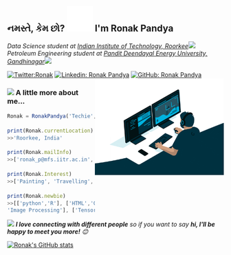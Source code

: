 <h2> નમસ્તે, કેમ છો? <img src="https://github.com/RonakPandya072/RonakPandya072/blob/main/giphy.gif" width="60"> I'm Ronak Pandya</h2>

<p><em>Data Science student at <a href="https://new.iitr.ac.in/Main/pages/_en_Indian_Institute_of_Technology_Roorkee__en_.html">Indian Institute of Technology, Roorkee</a><img src="https://media.giphy.com/media/fYSnHlufseco8Fh93Z/giphy.gif" width="30">
</em><br>
<em>Petroleum Engineering student at <a href="https://pdpu.ac.in/">Pandit Deendayal Energy University, Gandhinagar</a><img src="https://media.giphy.com/media/fYSnHlufseco8Fh93Z/giphy.gif" width="30"> </em>
</p>

[![Twitter:Ronak](https://img.shields.io/badge/-@iam_RonakPandya-blue?style=flat-square&logo=Twitter&logoColor=white&link=https://twitter.com/iam_RonakPandya)](https://twitter.com/iam_RonakPandya)
[![Linkedin: Ronak Pandya](https://img.shields.io/badge/-RonakPandya-blue?style=flat-square&logo=Linkedin&logoColor=white&link=https://www.linkedin.com/in/ronak-pandya-44214a159/)](https://www.linkedin.com/in/ronak-pandya-44214a159/)
[![GitHub: Ronak Pandya](https://img.shields.io/badge/-RonakPandya072-gray?style=flat-square&logo=GitHub&logoColor=white&link=https://github.com/RonakPandya072)](https://github.com/RonakPandya072)
<img align='right' src="https://github.com/RonakPandya072/RonakPandya072/blob/main/giphy_2.gif" width="300">



### <img src="https://media.giphy.com/media/VgCDAzcKvsR6OM0uWg/giphy.gif" width="50"> A little more about me... 
```javascript
Ronak = RonakPandya('Techie', 'Data Science Enthusiast', 'Petroleum Engineer')

print(Ronak.currentLocation)
>>'Roorkee, India'

print(Ronak.mailInfo)
>>['ronak_p@mfs.iitr.ac.in', 'ronakpandya24699@gmail.com']

print(Ronak.Interest)
>>['Painting', 'Travelling', 'Model building', 'Coding']

print(Ronak.newbie)
>>[['python','R'], ['HTML','CSS'], ['Machine learning', 'Deep learning', 'Time Series', 
'Image Processing'], ['Tensorflow', 'keras', 'pytorch', 'Numpy', 'Pandas', 'sklearn']]
```

<img src="https://media.giphy.com/media/LnQjpWaON8nhr21vNW/giphy.gif" width="60"> <em><b>I love connecting with different people</b> so if you want to say <b>hi, I'll be happy to meet you more!</b> 😊</em>

[![Ronak's GitHub stats](https://github-readme-stats.vercel.app/api?username=RonakPandya072)](https://github.com/anuraghazra/github-readme-stats)


